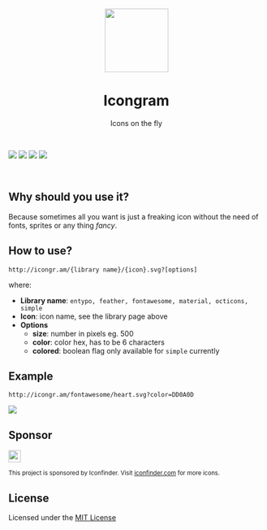 
<br/>
<p align="center"><a href="https://icongr.am" target="_blank"><img width="125"src="https://icongr.am/logo.svg"></a></p>

<h1 align="center">Icongram</h1>

<p align="center">Icons on the fly</p>

<br/>

[![](https://img.shields.io/uptimerobot/ratio/m780776626-e3f9a6610736a03c4bc3bcef.svg)](https://stats.uptimerobot.com/3wjjAhg5z)
![](https://img.shields.io/travis/com/jenil/icongram/master.svg)
[![](https://img.shields.io/github/issues/jenil/icongram.svg)](https://github.com/jenil/icongram/issues)
![](https://img.shields.io/github/license/jenil/icongram.svg)


<br/>

## Why should you use it?

Because sometimes all you want is just a freaking icon without the need of fonts, sprites or any thing _fancy_.


## How to use?

```
http://icongr.am/{library name}/{icon}.svg?[options]
```

where:
- **Library name**: `entypo, feather, fontawesome, material, octicons, simple`
- **Icon**: icon name, see the library page above
- **Options**
  - **size**: number in pixels eg. 500
  - **color**: color hex, has to be 6 characters
  - **colored**: boolean flag only available for `simple` currently

## Example

```
http://icongr.am/fontawesome/heart.svg?color=DD0A0D
```

![](http://icongr.am/fontawesome/heart.svg?color=DD0A0D)

## Sponsor

<a href="https://www.iconfinder.com?utm_campaign=Icongram&utm_medium=partner&utm_source=Icongram&utm_content=Github" target="_blank"><img src="https://icongr.am/if_text_black_182504.svg" height="24"></a>
<p><small>This project is sponsored by Iconfinder. Visit <a href="https://www.iconfinder.com?utm_campaign=Icongram&utm_medium=partner&utm_source=Icongram&utm_content=Github" target="_blank">iconfinder.com</a> for more icons.</small></p>

## License

Licensed under the [MIT License](LICENSE.md)
